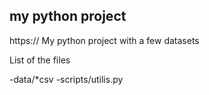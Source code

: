 ## my python project
https://
My python project with a few datasets

List of the files

-data/*csv
-scripts/utilis.py
